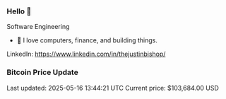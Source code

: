 ### Hello 🤙  

Software Engineering

- 🔭 I love computers, finance, and building things.
  
LinkedIn: https://www.linkedin.com/in/thejustinbishop/  








































































































































































### Bitcoin Price Update
Last updated: 2025-05-16 13:44:21 UTC
Current price: $103,684.00 USD
